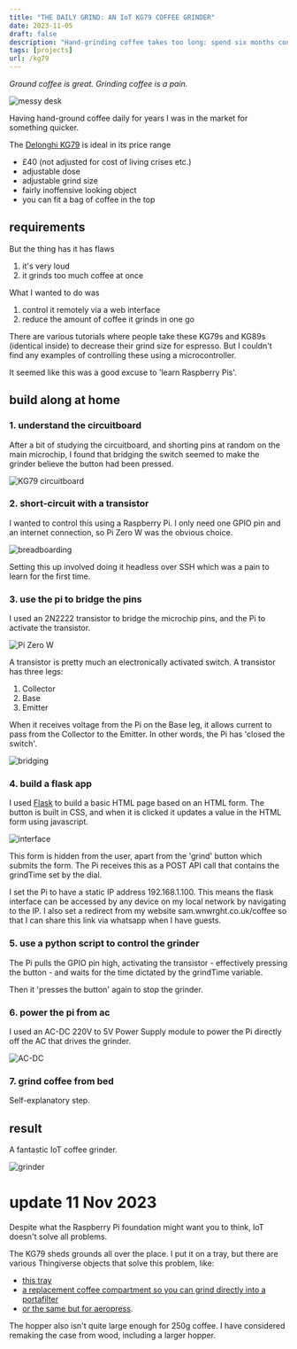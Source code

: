 ```yaml
---
title: "THE DAILY GRIND: AN IoT KG79 COFFEE GRINDER"
date: 2023-11-05
draft: false
description: "Hand-grinding coffee takes too long: spend six months converting an electric coffee grinder to IoT."
tags: [projects]
url: /kg79
---
```


*Ground coffee is great. Grinding coffee is a pain.*

![messy desk](/images/desk.jpeg)

Having hand-ground coffee daily for years I was in the market for something quicker.

The [Delonghi KG79](https://www.delonghi.com/en-gb/kg79-kg-series-grinder/p/KG79) is ideal in its price range
- £40 (not adjusted for cost of living crises etc.)
- adjustable dose
- adjustable grind size
- fairly inoffensive looking object
- you can fit a bag of coffee in the top

## requirements
But the thing has it has flaws
1. it's very loud
2. it grinds too much coffee at once

What I wanted to do was
1. control it remotely via a web interface
2. reduce the amount of coffee it grinds in one go

There are various tutorials where people take these KG79s and KG89s (identical inside) to decrease their grind size for espresso. But I couldn't find any examples of controlling these using a microcontroller.

It seemed like this was a good excuse to 'learn Raspberry Pis'.

## build along at home

### 1. understand the circuitboard
After a bit of studying the circuitboard, and shorting pins at random on the main microchip, I found that bridging the switch seemed to make the grinder believe the button had been pressed.

![KG79 circuitboard](/images/circuitboard.jpeg)

### 2. short-circuit with a transistor
I wanted to control this using a Raspberry Pi. I only need one GPIO pin and an internet connection, so Pi Zero W was the obvious choice.

![breadboarding](/images/breadboard.jpeg)

Setting this up involved doing it headless over SSH which was a pain to learn for the first time.

### 3. use the pi to bridge the pins
I used an 2N2222 transistor to bridge the microchip pins, and the Pi to activate the transistor.

![Pi Zero W](/images/pi.jpeg)

A transistor is pretty much an electronically activated switch. A transistor has three legs:
1. Collector
2. Base
3. Emitter

When it receives voltage from the Pi on the Base leg, it allows current to pass from the Collector to the Emitter. In other words, the Pi has 'closed the switch'.

![bridging](/images/bridge.jpeg)

### 4. build a flask app
I used [Flask](flask.palletsprojects.com) to build a basic HTML page based on an HTML form. The button is built in CSS, and when it is clicked it updates a value in the HTML form using javascript.

![interface](/images/interface.png)

This form is hidden from the user, apart from the 'grind' button which submits the form. The Pi receives this as a POST API call that contains the grindTime set by the dial.

I set the Pi to have a static IP address 192.168.1.100. This means the flask interface can be accessed by any device on my local network by navigating to the IP. I also set a redirect from my website sam.wnwrght.co.uk/coffee so that I can share this link via whatsapp when I have guests.

### 5. use a python script to control the grinder
The Pi pulls the GPIO pin high, activating the transistor - effectively pressing the button - and waits for the time dictated by the grindTime variable.

Then it 'presses the button' again to stop the grinder.

### 6. power the pi from ac
I used an AC-DC 220V to 5V Power Supply module to power the Pi directly off the AC that drives the grinder.

![AC-DC](/images/AC-DC.jpeg)

### 7. grind coffee from bed
Self-explanatory step.

## result
A fantastic IoT coffee grinder.

![grinder](/images/KG79.jpeg)

# update 11 Nov 2023
Despite what the Raspberry Pi foundation might want you to think, IoT doesn't solve all problems.

The KG79 sheds grounds all over the place. I put it on a tray, but there are various Thingiverse objects that solve this problem, like:
- [this tray](https://www.thingiverse.com/thing:4836403)
- [a replacement coffee compartment so you can grind directly into a portafilter](https://www.thingiverse.com/thing:2829262)
- [or the same but for aeropress](https://www.thingiverse.com/thing:2829262).

The hopper also isn't quite large enough for 250g coffee. I have considered remaking the case from wood, including a larger hopper.
